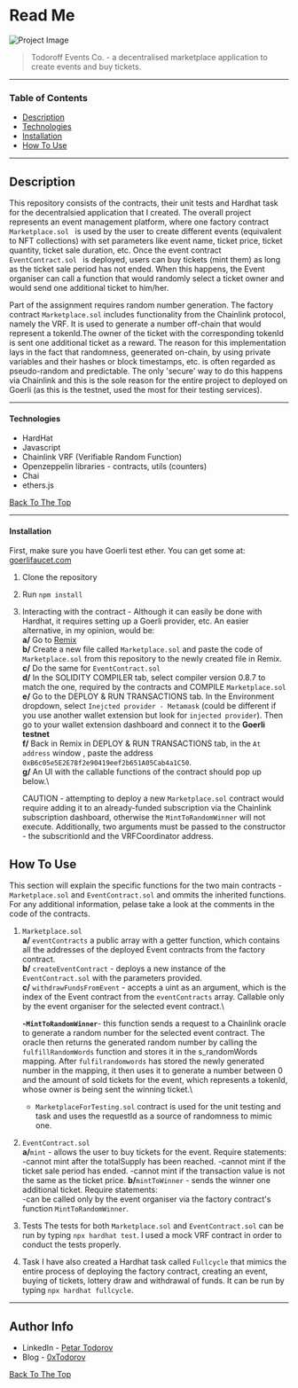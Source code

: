 # Read Me

![Project Image](https://ipfs.moralis.io:2053/ipfs/Qmc8J3Fvje1UCSgNymJW5phnZsPeCSwEXtLomaMY8hS3D9)

> Todoroff Events Co. - a decentralised marketplace application to create events and buy tickets.

---

### Table of Contents

- [Description](#description)
- [Technologies](#technologies)
- [Installation](#installation)
- [How To Use](#how-to-use)

---

## Description

This repository consists of the contracts, their unit tests and Hardhat task for the decentralsied application that I created. The overall project represents an event management platform, where one factory contract `Marketplace.sol ` is used by the user to create different events (equivalent to NFT collections) with set parameters like event name, ticket price, ticket quantity, ticket sale duration, etc. Once the event contract `EventContract.sol ` is deployed, users can buy tickets (mint them) as long as the ticket sale period has not ended. When this happens, the Event organiser can call a function that would randomly select a ticket owner and would send one additional ticket to him/her.

Part of the assignment requires random number generation. The factory contract `Marketplace.sol` includes functionality from the Chainlink protocol, namely the VRF. It is used to generate a number off-chain that would represent a tokenId.The owner of the ticket with the corresponding tokenId is sent one additional ticket as a reward. The reason for this implementation lays in the fact that randomness, geenerated on-chain, by using private variables and their hashes or block timestamps, etc. is often regarded as pseudo-random and predictable. The only 'secure' way to do this happens via Chainlink and this is the sole reason for the entire project to deployed on Goerli (as this is the testnet, used the most for their testing services).

---

#### Technologies

- HardHat
- Javascript
- Chainlink VRF (Verifiable Random Function)
- Openzeppelin libraries - contracts, utils (counters)
- Chai
- ethers.js

[Back To The Top](#read-me)

---

#### Installation

First, make sure you have Goerli test ether. You can get some at: [goerlifaucet.com](https://goerlifaucet.com/)

1. Clone the repository
2. Run `npm install`
3. Interacting with the contract - Although it can easily be done with Hardhat, it requires setting up a Goerli provider, etc. An easier alternative, in my opinion, would be:\
   **a/** Go to [Remix](https://remix.ethereum.org/)\
   **b/** Create a new file called `Marketplace.sol` and paste the code of `Marketplace.sol` from this repository to the newly created file in Remix.\
   **c/** Do the same for `EventContract.sol`\
   **d/** In the SOLIDITY COMPILER tab, select compiler version 0.8.7 to match the one, required by the contracts and COMPILE `Marketplace.sol`\
   **e/** Go to the DEPLOY & RUN TRANSACTIONS tab. In the Environment dropdown, select `Inejcted provider - Metamask` (could be different if you use another wallet extension but look for `injected provider`). Then go to your wallet extension dashboard and connect it to the **Goerli testnet**\
   **f/** Back in Remix in DEPLOY & RUN TRANSACTIONS tab, in the `At address` window , paste the address `0xB6c05e5E2E78f2e90419eef2b651A05Cab4a1C50`.\
   **g/** An UI with the callable functions of the contract should pop up below.\

   CAUTION - attempting to deploy a new `Marketplace.sol` contract would require adding it to an already-funded subscription via the Chainlink subscription dashboard, otherwise the `MintToRandomWinner` will not execute. Additionally, two arguments must be passed to the constructor - the subscritionId and the VRFCoordinator address.

## How To Use

This section will explain the specific functions for the two main contracts - `Marketplace.sol` and `EventContract.sol` and ommits the inherited functions. For any additional information, pelase take a look at the comments in the code of the contracts.

1. `Marketplace.sol`\
    **a/** `eventContracts` a public array with a getter function, which contains all the addresses of the deployed Event contracts from the factory contract.\
    **b/** `createEventContract` - deploys a new instance of the `EventContract.sol` with the parameters provided.\
    **c/** `withdrawFundsFromEvent` - accepts a uint as an argument, which is the index of the Event contract from the `eventContracts` array. Callable only by the event organiser for the selected event contract.\

   **-`MintToRandomWinner`**- this function sends a request to a Chainlink oracle to generate a random number for the selected event contract. The oracle then returns the generated random number by calling the `fulfillRandomWords` function and stores it in the s_randomWords mapping. After `fulfilrandomwords` has stored the newly generated number in the mapping, it then uses it to generate a number between 0 and the amount of sold tickets for the event, which represents a tokenId, whose owner is being sent the winning ticket.\

   - `MarketplaceForTesting.sol` contract is used for the unit testing and task and uses the requestId as a source of randomness to mimic one.

2. `EventContract.sol`\
   **a/**`mint` - allows the user to buy tickets for the event. Require statements:\
   -cannot mint after the totalSupply has been reached.
   -cannot mint if the ticket sale period has ended.
   -cannot mint if the transaction value is not the same as the ticket price.
   **b/**`mintToWinner` - sends the winner one additional ticket. Require statements:\
   -can be called only by the event organiser via the factory contract's function `MintToRandomWinner`.

3. Tests
   The tests for both `Marketplace.sol` and `EventContract.sol` can be run by typing `npx hardhat test`. I used a mock VRF contract in order to conduct the tests properly.

4. Task
   I have also created a Hardhat task called `Fullcycle` that mimics the entire process of deploying the factory contract, creating an event, buying of tickets,
   lottery draw and withdrawal of funds. It can be run by typing `npx hardhat fullcycle`.

---

## Author Info

- LinkedIn - [Petar Todorov](https://www.linkedin.com/in/petargtodorov/)
- Blog - [0xTodorov](https://0xtodorov.hashnode.dev/)

[Back To The Top](#read-me-template)
